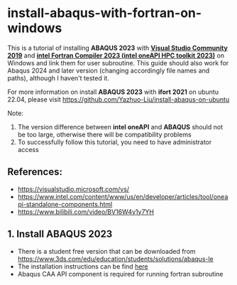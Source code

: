 # install-abaqus-with-fortran-on-windows
This is a tutorial of installing **ABAQUS 2023** with [**Visual Studio Community 2019**](https://github.com/Yazhuo-Liu/install-abaqus-with-fortran-on-windows/blob/main/Visual%20Studio%20community%202019.exe) and [**intel Fortran Compiler 2023 (intel oneAPI HPC toolkit 2023)**](https://github.com/Yazhuo-Liu/install-abaqus-with-fortran-on-windows/blob/main/w_HPCKit_p_2023.1.0.46357.exe) on Windows and link them for user subroutine. This guide should also work for Abaqus 2024 and later version (changing accordingly file names and paths), although I haven't tested it.

For more information on install **ABAQUS 2023** with **ifort 2021** on ubuntu 22.04, please visit https://github.com/Yazhuo-Liu/install-abaqus-on-ubuntu

Note: 
1. The version difference between **intel oneAPI** and **ABAQUS** should not be too large, otherwise there will be compatibility problems
2. To successfully follow this tutorial, you need to have administrator access

## References:
- https://visualstudio.microsoft.com/vs/
- https://www.intel.com/content/www/us/en/developer/articles/tool/oneapi-standalone-components.html
- https://www.bilibili.com/video/BV16W4y1y7YH

## 1. Install ABAQUS 2023
- There is a student free version that can be downloaded from https://www.3ds.com/edu/education/students/solutions/abaqus-le
- The installation instructions can be find [here](https://github.com/Yazhuo-Liu/install-abaqus-with-fortran-on-windows/blob/main/ABAQUS_Installation_Instructions.pdf)
- Abaqus CAA API component is required for running fortran subroutine

